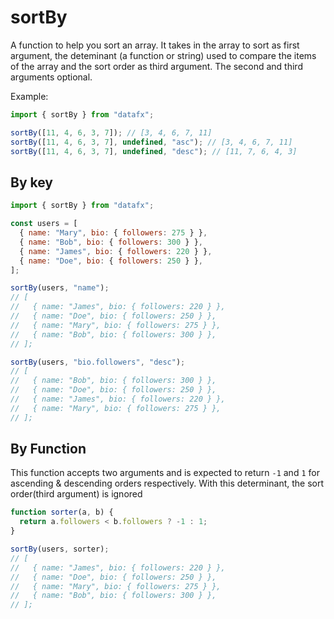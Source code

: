 # sortBy

A function to help you sort an array. It takes in the array to sort as first argument, the deteminant (a function or string) used to compare the items of the array and the sort order as third argument. The second and third arguments optional.

Example:

```js
import { sortBy } from "datafx";

sortBy([11, 4, 6, 3, 7]); // [3, 4, 6, 7, 11]
sortBy([11, 4, 6, 3, 7], undefined, "asc"); // [3, 4, 6, 7, 11]
sortBy([11, 4, 6, 3, 7], undefined, "desc"); // [11, 7, 6, 4, 3]
```

## By key

```js
import { sortBy } from "datafx";

const users = [
  { name: "Mary", bio: { followers: 275 } },
  { name: "Bob", bio: { followers: 300 } },
  { name: "James", bio: { followers: 220 } },
  { name: "Doe", bio: { followers: 250 } },
];

sortBy(users, "name");
// [
//   { name: "James", bio: { followers: 220 } },
//   { name: "Doe", bio: { followers: 250 } },
//   { name: "Mary", bio: { followers: 275 } },
//   { name: "Bob", bio: { followers: 300 } },
// ];

sortBy(users, "bio.followers", "desc");
// [
//   { name: "Bob", bio: { followers: 300 } },
//   { name: "Doe", bio: { followers: 250 } },
//   { name: "James", bio: { followers: 220 } },
//   { name: "Mary", bio: { followers: 275 } },
// ];
```

## By Function

This function accepts two arguments and is expected to return `-1` and `1` for ascending & descending orders respectively. With this determinant, the sort order(third argument) is ignored

```js
function sorter(a, b) {
  return a.followers < b.followers ? -1 : 1;
}

sortBy(users, sorter);
// [
//   { name: "James", bio: { followers: 220 } },
//   { name: "Doe", bio: { followers: 250 } },
//   { name: "Mary", bio: { followers: 275 } },
//   { name: "Bob", bio: { followers: 300 } },
// ];
```
